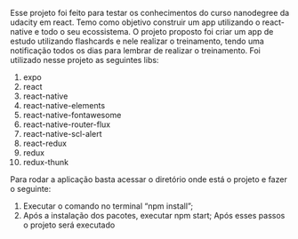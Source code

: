 Esse projeto foi feito para testar os conhecimentos do curso nanodegree da udacity em react.
Temo como objetivo construir um app utilizando o react-native e todo o seu ecossistema. O projeto proposto foi criar um app de estudo utilizando flashcards e nele realizar o treinamento, tendo uma notificação todos os dias para lembrar de realizar o treinamento. Foi utilizado nesse projeto as seguintes libs:
1.	expo 
2.	react 
3.	react-native
4.	react-native-elements
5.	react-native-fontawesome
6.	react-native-router-flux
7.	react-native-scl-alert
8.	react-redux
9.	redux
10.	redux-thunk

 Para rodar a aplicação basta acessar o diretório onde está o projeto e fazer o seguinte:
1.	Executar o comando no terminal “npm install”;
2.	Após a instalação dos pacotes, executar npm start;
Após esses passos o projeto será executado
